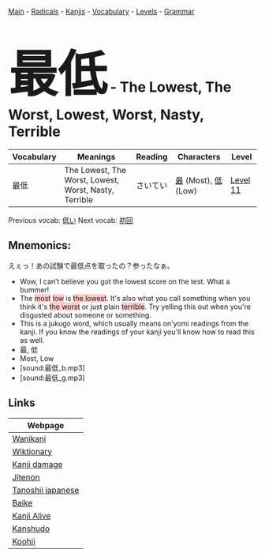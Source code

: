 <style> bigfont {font-size: 100px}</style>
[Main](../README.md) -
[Radicals](../radicals.md) -
[Kanjis](../kanjis.md) -
[Vocabulary](../vocabulary.md) -
[Levels](../levels.md) -
[Grammar](../grammar.md)
# <bigfont> 最低</bigfont> - The Lowest, The Worst, Lowest, Worst, Nasty, Terrible 

| Vocabulary | Meanings | Reading | Characters | Level |
| --- | --- | --- | --- | --- |
| 最低 | The Lowest, The Worst, Lowest, Worst, Nasty, Terrible | さいてい |  [最](../kanjis/最.md) (Most), [低](../kanjis/低.md) (Low) | [Level 11](../levels/wk_level11.md) |

Previous vocab: [低い](低い.md) Next vocab: [初回](初回.md) 

## Mnemonics:
えぇっ！あの試験で最低点を取ったの？参ったなぁ。
* Wow, I can’t believe you got the lowest score on the test. What a bummer!
* The <span style="background-color:#ffcccb"> most</span> <span style="background-color:#ffcccb"> low</span> is <span style="background-color:#ffcccb"> the lowest</span>. It's also what you call something when you think it's <span style="background-color:#ffcccb"> the worst</span> or just plain <span style="background-color:#ffcccb"> terrible</span>. Try yelling this out when you're disgusted about someone or something.
* This is a jukugo word, which usually means on'yomi readings from the kanji. If you know the readings of your kanji you'll know how to read this as well.
* 最, 低
* Most, Low
* [sound:最低_b.mp3]
* [sound:最低_g.mp3]


## Links 

| Webpage |
| --- |
| [Wanikani          ](https://www.wanikani.com/kanji/最低) |
| [Wiktionary        ](https://en.wiktionary.org/wiki/最低) |
| [Kanji damage      ](http://www.kanjidamage.com/kanji/search?utf8=✓&q=最低) |
| [Jitenon           ](https://jitenon.com/kanji/最低) |
| [Tanoshii japanese ](https://www.tanoshiijapanese.com/dictionary/kanji.cfm?k=最低) |
| [Baike             ](https://baike.baidu.com/item/最低) |
| [Kanji Alive       ](https://app.kanjialive.com/最低) |
| [Kanshudo          ](https://www.kanshudo.com/searchmn?q=最低) |
| [Koohii            ](https://kanji.koohii.com/study/kanji/最低) |
